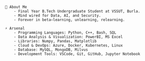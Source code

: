 <!--
**Narenpradhan/Narenpradhan** is a ✨ _special_ ✨ repository because its `README.md` (this file) appears on your GitHub profile.

Here are some ideas to get you started:

- 🔭 I’m currently working on ...
- 🌱 I’m currently learning ...
- 👯 I’m looking to collaborate on ...
- 🤔 I’m looking for help with ...
- 💬 Ask me about ...
- 📫 How to reach me: ...
- 😄 Pronouns: ...
- ⚡ Fun fact: ...
-->
<!-- <link href="https://fonts.googleapis.com/css?family=Space+Mono&display=swap" rel="stylesheet"> -->

<!-- <div style="font-family: 'Space Mono', monospace; font-size: 1.2em;"> -->
```
🍁 About Me
    - Final Year B.Tech Undergraduate Student at VSSUT, Burla.
    - Mind wired for Data, AI, and Security.
    - Forever in beta—learning, unlearning, relearning.

⚡ Arsenal
    - Programming Languages: Python, C++, Bash, SQL
    - Data Analysis & Visualization: PowerBI, MS Excel
    - Libraries: Numpy, Pandas, Matplotlib
    - Cloud & DevOps: Azure, Docker, Kubernetes, Linux
    - Database: MySQL, MongoDB, Milvus
    - Development Tools: VSCode, Git, GitHub, Jupyter Notebook
```


